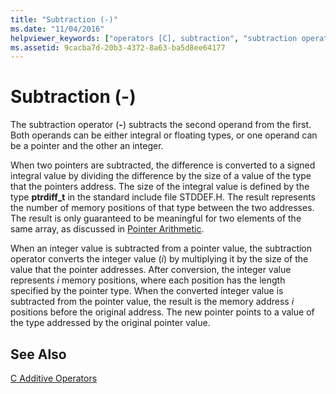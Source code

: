 ```yaml
---
title: "Subtraction (-)"
ms.date: "11/04/2016"
helpviewer_keywords: ["operators [C], subtraction", "subtraction operator, syntax"]
ms.assetid: 9cacba7d-20b3-4372-8a63-ba5d8ee64177
---
```

# Subtraction (-)

The subtraction operator (**-**) subtracts the second operand from the first. Both operands can be either integral or floating types, or one operand can be a pointer and the other an integer.

When two pointers are subtracted, the difference is converted to a signed integral value by dividing the difference by the size of a value of the type that the pointers address. The size of the integral value is defined by the type **ptrdiff_t** in the standard include file STDDEF.H. The result represents the number of memory positions of that type between the two addresses. The result is only guaranteed to be meaningful for two elements of the same array, as discussed in [Pointer Arithmetic](../c-language/pointer-arithmetic.md).

When an integer value is subtracted from a pointer value, the subtraction operator converts the integer value (*i*) by multiplying it by the size of the value that the pointer addresses. After conversion, the integer value represents *i* memory positions, where each position has the length specified by the pointer type. When the converted integer value is subtracted from the pointer value, the result is the memory address *i* positions before the original address. The new pointer points to a value of the type addressed by the original pointer value.

## See Also

[C Additive Operators](../c-language/c-additive-operators.md)